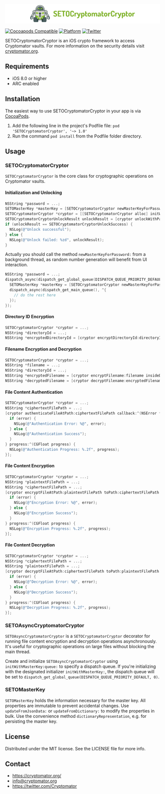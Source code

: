 ![SETOCryptomatorCryptor](SETOCryptomatorCryptor.png)

[![Cocoapods Compatible](https://img.shields.io/cocoapods/v/SETOCryptomatorCryptor.svg)](https://img.shields.io/cocoapods/v/SETOCryptomatorCryptor.svg)
[![Platform](https://img.shields.io/cocoapods/p/SETOCryptomatorCryptor.svg?style=flat)](http://cocoadocs.org/docsets/SETOCryptomatorCryptor)
[![Twitter](https://img.shields.io/badge/twitter-@Cryptomator-blue.svg?style=flat)](http://twitter.com/Cryptomator)

SETOCryptomatorCryptor is an iOS crypto framework to access Cryptomator vaults. For more information on the security details visit [cryptomator.org](https://cryptomator.org/#security).

## Requirements

* iOS 8.0 or higher
* ARC enabled

## Installation

The easiest way to use SETOCryptomatorCryptor in your app is via [CocoaPods](http://cocoapods.org/ "CocoaPods").

1. Add the following line in the project's Podfile file: `pod 'SETOCryptomatorCryptor', '~> 1.0'`
2. Run the command `pod install` from the Podfile folder directory.

## Usage

### SETOCryptomatorCryptor

`SETOCryptomatorCryptor` is the core class for cryptographic operations on Cryptomator vaults.

#### Initialization and Unlocking

```objective-c
NSString *password = ...;
SETOMasterKey *masterKey = [SETOCryptomatorCryptor newMasterKeyForPassword:password];
SETOCryptomatorCryptor *cryptor = [[SETOCryptomatorCryptor alloc] initWithMasterKey:masterKey];
SETOCryptomatorCryptorUnlockResult unlockResult = [cryptor unlockWithPassword:password];
if (unlockResult == SETOCryptomatorCryptorUnlockSuccess) {
  NSLog(@"Unlock successful");
} else {
  NSLog(@"Unlock failed: %zd", unlockResult);
}
```

Actually you should call the method `newMasterKeyForPassword:` from a background thread, as random number generation will benefit from UI interaction.

```objective-c
NSString *password = ...;
dispatch_async(dispatch_get_global_queue(DISPATCH_QUEUE_PRIORITY_DEFAULT, 0), ^{
  SETOMasterKey *masterKey = [SETOCryptomatorCryptor newMasterKeyForPassword:password];
  dispatch_async(dispatch_get_main_queue(), ^{
    // do the rest here
  });
});
```

#### Directory ID Encryption

```objective-c
SETOCryptomatorCryptor *cryptor = ...;
NSString *directoryId = ...;
NSString *encryptedDirectoryId = [cryptor encryptDirectoryId:directoryId];
```

#### Filename Encryption and Decryption

```objective-c
SETOCryptomatorCryptor *cryptor = ...;
NSString *filename = ...;
NSString *directoryId = ...;
NSString *encryptedFilename = [cryptor encryptFilename:filename insideDirectoryWithId:directoryId];
NSString *decryptedFilename = [cryptor decryptFilename:encryptedFilename insideDirectoryWithId:directoryId];
```

#### File Content Authentication

```objective-c
SETOCryptomatorCryptor *cryptor = ...;
NSString *ciphertextFilePath = ...;
[cryptor authenticateFileAtPath:ciphertextFilePath callback:^(NSError *error) {
  if (error) {
    NSLog(@"Authentication Error: %@", error);
  } else {
    NSLog(@"Authentication Success");
  }
} progress:^(CGFloat progress) {
  NSLog(@"Authentication Progress: %.2f", progress);
}];
```

#### File Content Encryption

```objective-c
SETOCryptomatorCryptor *cryptor = ...;
NSString *plaintextFilePath = ...;
NSString *ciphertextFilePath = ...;
[cryptor encryptFileAtPath:plaintextFilePath toPath:ciphertextFilePath callback:^(NSError *error) {
  if (error) {
    NSLog(@"Encryption Error: %@", error);
  } else {
    NSLog(@"Encryption Success");
  }
} progress:^(CGFloat progress) {
  NSLog(@"Encryption Progress: %.2f", progress);
}];
```

#### File Content Decryption

```objective-c
SETOCryptomatorCryptor *cryptor = ...;
NSString *ciphertextFilePath = ...;
NSString *plaintextFilePath = ...;
[cryptor decryptFileAtPath:ciphertextFilePath toPath:plaintextFilePath callback:^(NSError *error) {
  if (error) {
    NSLog(@"Decryption Error: %@", error);
  } else {
    NSLog(@"Decryption Success");
  }
} progress:^(CGFloat progress) {
  NSLog(@"Decryption Progress: %.2f", progress);
}];
```

### SETOAsyncCryptomatorCryptor

`SETOAsyncCryptomatorCryptor` is a `SETOCryptomatorCryptor` decorator for running file content encryption and decryption operations asynchronously. It's useful for cryptographic operations on large files without blocking the main thread.

Create and initialize `SETOAsyncCryptomatorCryptor` using `initWithMasterKey:queue:` to specify a dispatch queue. If you're initializing with the designated initializer `initWithMasterKey:`, the dispatch queue will be set to `dispatch_get_global_queue(DISPATCH_QUEUE_PRIORITY_DEFAULT, 0)`.

### SETOMasterKey

`SETOMasterKey` holds the information necessary for the master key. All properties are immutable to prevent accidental changes. Use `updateFromJsonData:` or `updateFromDictionary:` to modify the properties in bulk. Use the convenience method `dictionaryRepresentation`, e.g. for persisting the master key.

## License

Distributed under the MIT license. See the LICENSE file for more info.

## Contact

- https://cryptomator.org/
- info@cryptomator.org
- https://twitter.com/Cryptomator
